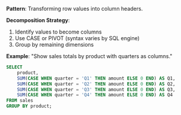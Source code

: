 **Pattern**: Transforming row values into column headers.

**Decomposition Strategy**:

1. Identify values to become columns
2. Use CASE or PIVOT (syntax varies by SQL engine)
3. Group by remaining dimensions

**Example**: "Show sales totals by product with quarters as columns."

```SQL
SELECT
    product,
    SUM(CASE WHEN quarter = 'Q1' THEN amount ELSE 0 END) AS Q1,
    SUM(CASE WHEN quarter = 'Q2' THEN amount ELSE 0 END) AS Q2,
    SUM(CASE WHEN quarter = 'Q3' THEN amount ELSE 0 END) AS Q3,
    SUM(CASE WHEN quarter = 'Q4' THEN amount ELSE 0 END) AS Q4
FROM sales
GROUP BY product;
```
